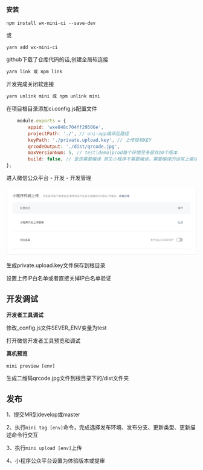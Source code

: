 ### 安装
```
npm install wx-mini-ci --save-dev
```
或
```
yarn add wx-mini-ci
```
github下载了仓库代码的话,创建全局软连接
```javascript
yarn link 或 npm link
```
开发完成关闭软连接
```javascript
yarn unlink mini 或 npm unlink mini
```
在项目根目录添加ci.config.js配置文件
```javascript
    module.exports = {
        appid: 'wxe848c704ff29506e',
        projectPath: './', // uni-app编译后路径
        keyPath: './private.upload.key', // 上传授权KEY
        qrcodeOutput: './dist/qrcode.jpg',
        maxVersionNum: 5, // test|demo|prod每个环境至多留存10个版本
        build: false, // 是否需要编译 原生小程序不需要编译，需要编译的话写上编译的话，设置为true(目前默认为uni-app编译命令)
};
```
进入微信公众平台 - 开发 - 开发管理

![生成upload.key](assets/image/小程序代码上传key.jpg)

生成private.upload.key文件保存到根目录

设置上传IP白名单或者直接关掉IP白名单验证

## 开发调试
**开发者工具调试**

修改_config.js文件SEVER_ENV变量为test

打开微信开发者工具预览和调试

**真机预览**

```mini preview [env]```

生成二维码qrcode.jpg文件到根目录下的/dist文件夹

## 发布
1、提交MR到develop或master

2、执行```mini tag [env]```命令，完成选择发布环境、发布分支、更新类型、更新描述命令行交互

3、执行```mini upload [env]```上传

4、小程序公众平台设置为体验版本或提审


